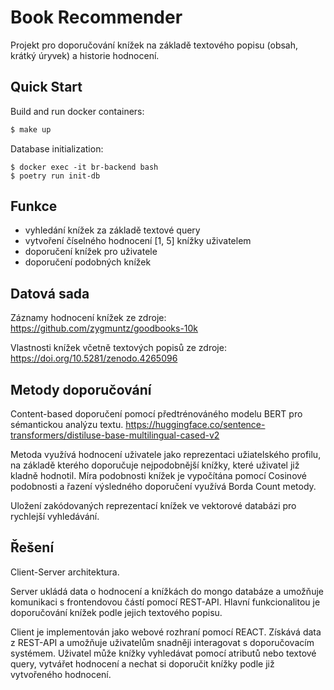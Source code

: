 # Book Recommender

Projekt pro doporučování knížek na základě textového popisu (obsah, krátký úryvek) a historie hodnocení.

## Quick Start

Build and run docker containers:
```bash
$ make up
```
Database initialization:
```
$ docker exec -it br-backend bash
$ poetry run init-db
```

## Funkce

- vyhledání knížek za základě textové query
- vytvoření číselného hodnocení [1, 5] knížky uživatelem
- doporučení knížek pro uživatele
- doporučení podobných knížek

## Datová sada

Záznamy hodnocení knížek ze zdroje: https://github.com/zygmuntz/goodbooks-10k

Vlastnosti knížek včetně textových popisů ze zdroje: https://doi.org/10.5281/zenodo.4265096

## Metody doporučování

Content-based doporučení pomocí předtrénováného modelu BERT pro sémantickou analýzu textu. https://huggingface.co/sentence-transformers/distiluse-base-multilingual-cased-v2

Metoda využívá hodnocení uživatele jako reprezentaci užiatelského profilu, na základě kterého doporučuje nejpodobnější knížky, které uživatel již kladně hodnotil. Míra podobnosti knížek je vypočítána pomocí Cosinové podobnosti a řazení výsledného doporučení využívá Borda Count metody.

Uložení zakódovaných reprezentací knížek ve vektorové databázi pro rychlejší vyhledávání.

## Řešení

Client-Server architektura. 

Server ukládá data o hodnocení a knížkách do mongo databáze a umožňuje komunikaci s frontendovou částí pomocí REST-API. Hlavní funkcionalitou je doporučování knížek podle jejich textového popisu.

Client je implementován jako webové rozhraní pomocí REACT. Získává data z REST-API a umožňuje uživatelům snadněji interagovat s doporučovacím systémem. Uživatel může knížky vyhledávat pomocí atributů nebo textové query, vytvářet hodnocení a nechat si doporučit knížky podle již vytvořeného hodnocení.
